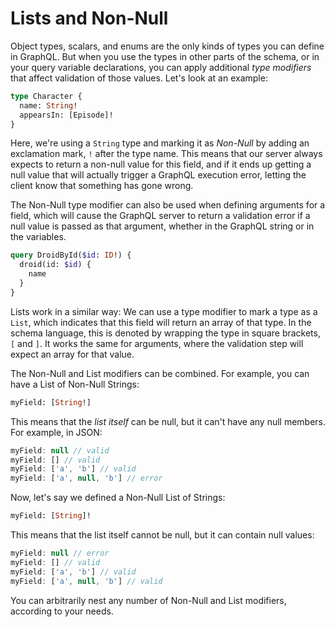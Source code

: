# Lists and Non-Null

Object types, scalars, and enums are the only kinds of types you can define in GraphQL. But when you use the types in other parts of the schema, or in your query variable declarations, you can apply additional _type modifiers_ that affect validation of those values. Let's look at an example:

```graphql
type Character {
  name: String!
  appearsIn: [Episode]!
}
```

Here, we're using a `String` type and marking it as _Non-Null_ by adding an exclamation mark, `!` after the type name. This means that our server always expects to return a non-null value for this field, and if it ends up getting a null value that will actually trigger a GraphQL execution error, letting the client know that something has gone wrong.

The Non-Null type modifier can also be used when defining arguments for a field, which will cause the GraphQL server to return a validation error if a null value is passed as that argument, whether in the GraphQL string or in the variables.

```graphql
query DroidById($id: ID!) {
  droid(id: $id) {
    name
  }
}
```

Lists work in a similar way: We can use a type modifier to mark a type as a `List`, which indicates that this field will return an array of that type. In the schema language, this is denoted by wrapping the type in square brackets, `[` and `]`. It works the same for arguments, where the validation step will expect an array for that value.

The Non-Null and List modifiers can be combined. For example, you can have a List of Non-Null Strings:

```graphql
myField: [String!]
```

This means that the _list itself_ can be null, but it can't have any null members. For example, in JSON:

```js
myField: null // valid
myField: [] // valid
myField: ['a', 'b'] // valid
myField: ['a', null, 'b'] // error
```

Now, let's say we defined a Non-Null List of Strings:

```graphql
myField: [String]!
```

This means that the list itself cannot be null, but it can contain null values:

```js
myField: null // error
myField: [] // valid
myField: ['a', 'b'] // valid
myField: ['a', null, 'b'] // valid
```

You can arbitrarily nest any number of Non-Null and List modifiers, according to your needs.

